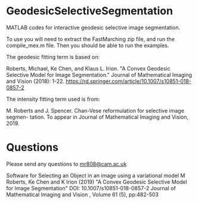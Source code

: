 # GeodesicSelectiveSegmentation

MATLAB codes for interactive geodesic selective image segmentation. 

To use you will need to extract the FastMarching zip file, and run the compile_mex.m file. Then you should be able to run the examples.

The geodesic fitting term is based on:

Roberts, Michael, Ke Chen, and Klaus L. Irion. "A Convex Geodesic Selective Model for Image Segmentation." Journal of Mathematical Imaging and Vision (2018): 1-22.
https://rd.springer.com/article/10.1007/s10851-018-0857-2

The intensity fitting term used is from:

M. Roberts and J. Spencer. Chan-Vese reformulation for selective image segmen-
tation. To appear in Journal of Mathematical Imaging and Vision, 2019.

# Questions

Please send any questions to mr808@cam.ac.uk



Software for Selecting an Object in an image using a variational model
M Roberts, Ke Chen and K Irion (2019)
"A Convex Geodesic Selective Model for Image Segmentation" DOI: 10.1007/s10851-018-0857-2
Journal of Mathematical Imaging and Vision , Volume 61 (5), pp:482-503